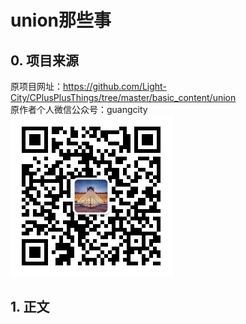 # union那些事

## 0. 项目来源

原项目网址：<https://github.com/Light-City/CPlusPlusThings/tree/master/basic_content/union>  
原作者个人微信公众号：guangcity  
![guangcity](https://github.com/Vuean/CPlusPlusThings/blob/master/basic_content/8.%20vptr_vtable/img/wechat.jpg)

## 1. 正文

